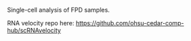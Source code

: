 Single-cell analysis of FPD samples.

RNA velocity repo here: https://github.com/ohsu-cedar-comp-hub/scRNAvelocity
